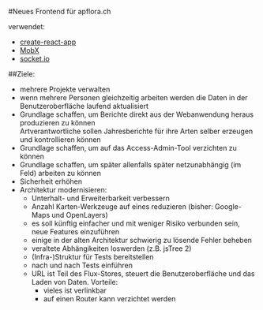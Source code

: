 #Neues Frontend für apflora.ch

verwendet:

- [create-react-app](//github.com/facebookincubator/create-react-app)
- [MobX](//github.com/mobxjs/mobx)
- [socket.io](//socket.io/)

##Ziele:

- mehrere Projekte verwalten
- wenn mehrere Personen gleichzeitig arbeiten werden die Daten in der Benutzeroberfläche laufend aktualisiert
- Grundlage schaffen, um Berichte direkt aus der Webanwendung heraus produzieren zu können<br/>
  Artverantwortliche sollen Jahresberichte für ihre Arten selber erzeugen und kontrollieren können
- Grundlage schaffen, um auf das Access-Admin-Tool verzichten zu können
- Grundlage schaffen, um später allenfalls später netzunabhängig (im Feld) arbeiten zu können
- Sicherheit erhöhen
- Architektur modernisieren:
  - Unterhalt- und Erweiterbarkeit verbessern
  - Anzahl Karten-Werkzeuge auf eines reduzieren (bisher: Google-Maps und OpenLayers)
  - es soll künftig einfacher und mit weniger Risiko verbunden sein, neue Features einzuführen
  - einige in der alten Architektur schwierig zu lösende Fehler beheben
  - veraltete Abhängikeiten loswerden (z.B. jsTree 2)
  - (Infra-)Struktur für Tests bereitstellen
  - nach und nach Tests einführen
  - URL ist Teil des Flux-Stores, steuert die Benutzeroberfläche und das Laden von Daten. Vorteile:
    - vieles ist verlinkbar
    - auf einen Router kann verzichtet werden
